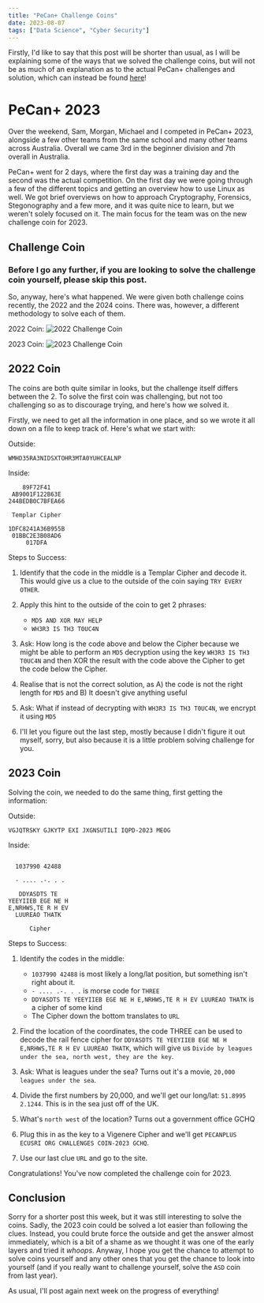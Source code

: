 ```yaml
---
title: "PeCan+ Challenge Coins"
date: 2023-08-07
tags: ["Data Science", "Cyber Security"]
---
```


Firstly, I'd like to say that this post will be shorter than usual, as I will be explaining some of the ways that we solved the challenge coins, but will not be as much of an explanation as to the actual PeCan+ challenges and solution, which can instead be found [here](https://github.com/ECUComputingAndSecurity/PECANCTF-2023-Public)!

# PeCan+ 2023

Over the weekend, Sam, Morgan, Michael and I competed in PeCan+ 2023, alongside a few other teams from the same school and many other teams across Australia. Overall we came 3rd in the beginner division and 7th overall in Australia.

PeCan+ went for 2 days, where the first day was a training day and the second was the actual competition. On the first day we were going through a few of the different topics and getting an overview how to use Linux as well. We got brief overviews on how to approach Cryptography, Forensics, Stegonography and a few more, and it was quite nice to learn, but we weren't solely focused on it. The main focus for the team was on the new challenge coin for 2023.

## Challenge Coin

### Before I go any further, if you are looking to solve the challenge coin yourself, please skip this post.
So, anyway, here's what happened. We were given both challenge coins recently, the 2022 and the 2024 coins. There was, however, a different methodology to solve each of them.

2022 Coin:
![2022 Challenge Coin](./coin_2022.jpg)

2023 Coin:
![2023 Challenge Coin](./coin_2023.jpg)

## 2022 Coin

The coins are both quite similar in looks, but the challenge itself differs between the 2. To solve the first coin was challenging, but not too challenging so as to discourage trying, and here's how we solved it.

Firstly, we need to get all the information in one place, and so we wrote it all down on a file to keep track of. Here's what we start with:

Outside: 

`WMHD35RA3NIDSXTOHR3MTA0YUHCEALNP`

Inside:
```
    89F72F41
 AB9001F122B63E
244BEDB0C7BFEA66

 Templar Cipher

1DFC8241A36B955B
 01BBC2E3B08AD6
     017DFA
```

Steps to Success:
1. Identify that the code in the middle is a Templar Cipher and decode it. This would give us a clue to the outside of the coin saying `TRY EVERY OTHER`.

2. Apply this hint to the outside of the coin to get 2 phrases:
    * `MD5 AND XOR MAY HELP`
    * `WH3R3 IS TH3 T0UC4N`

3. Ask: How long is the code above and below the Cipher because we might be able to perform an `MD5` decryption using the key `WH3R3 IS TH3 T0UC4N` and then XOR the result with the code above the Cipher to get the code below the Cipher.

4. Realise that is not the correct solution, as A) the code is not the right length for `MD5` and B) It doesn't give anything useful

5. Ask: What if instead of decrypting with `WH3R3 IS TH3 T0UC4N`, we encrypt it using `MD5`

6. I'll let you figure out the last step, mostly because I didn't figure it out myself, sorry, but also because it is a little problem solving challenge for you.

## 2023 Coin

Solving the coin, we needed to do the same thing, first getting the information:

Outside:

`VGJQTRSKY GJKYTP EXI JXGNSUTILI IQPD-2023 MEOG`

Inside:

```

  1037990 42488
 
  - .... .-. . .
  
   DDYASDTS TE
YEEYIIEB EGE NE H
E,NRHWS,TE R H EV
  LUUREAO THATK

      Cipher
```

Steps to Success:

1. Identify the codes in the middle:
    * `1037990 42488` is most likely a long/lat position, but something isn't right about it.
    * `- .... .-. . .` is morse code for `THREE`
    * `DDYASDTS TE YEEYIIEB EGE NE H E,NRHWS,TE R H EV LUUREAO THATK` is a cipher of some kind
    * The Cipher down the bottom translates to `URL`

2. Find the location of the coordinates, the code THREE can be used to decode the rail fence cipher for `DDYASDTS TE YEEYIIEB EGE NE H E,NRHWS,TE R H EV LUUREAO THATK`, which will give us `Divide by leagues under the sea, north west, they are the key`.

3. Ask: What is leagues under the sea? Turns out it's a movie, `20,000 leagues under the sea`.

4. Divide the first numbers by 20,000, and we'll get our long/lat: `51.8995 2.1244`. This is in the sea just off of the UK.

5. What's `north west` of the location? Turns out a government office GCHQ

6. Plug this in as the key to a Vigenere Cipher and we'll get `PECANPLUS ECUSRI ORG CHALLENGES COIN-2023 GCHQ`.

7. Use our last clue `URL` and go to the site. 

Congratulations! You've now completed the challenge coin for 2023.

## Conclusion

Sorry for a shorter post this week, but it was still interesting to solve the coins. Sadly, the 2023 coin could be solved a lot easier than following the clues. Instead, you could brute force the outside and get the answer almost immediately, which is a bit of a shame as we thought it was one of the early layers and tried it *whoops*. Anyway, I hope you get the chance to attempt to solve coins yourself and any other ones that you get the chance to look into yourself (and if you really want to challenge yourself, solve the `ASD` coin from last year).

As usual, I'll post again next week on the progress of everything!